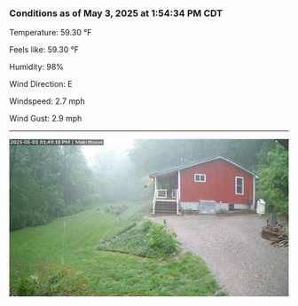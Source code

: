 ### Conditions as of May 3, 2025 at 1:54:34 PM CDT 

Temperature: 59.30 &deg;F

Feels like: 59.30 &deg;F

Humidity: 98%

Wind Direction: E

Windspeed: 2.7 mph

Wind Gust: 2.9 mph

---

<img src="./images/latest.jpeg"/>

